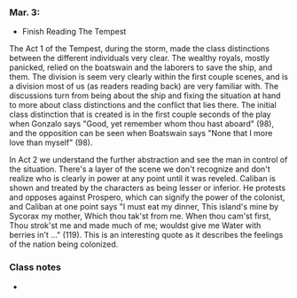 ### Mar. 3:

- Finish Reading The Tempest

The Act 1 of the Tempest, during the storm, made the class distinctions between the different individuals very clear. The wealthy royals, mostly panicked, relied on the boatswain and the laborers to save the ship, and them. The division is seem very clearly within the first couple scenes, and is a division most of us (as readers reading back) are very familiar with. The discussions turn from being about the ship and fixing the situation at hand to more about class distinctions and the conflict that lies there. The initial class distinction that is created is in the first couple seconds of the play when Gonzalo says "Good, yet remember whom thou hast aboard" (98), and the opposition can be seen when Boatswain says "None that I more love than myself" (98).

In Act 2 we understand the further abstraction and see the man in control of the situation. There's a layer of the scene we don't recognize and don't realize who is clearly in power at any point until it was reveled. Caliban is shown and treated by the characters as being lesser or inferior. He protests and opposes against Prospero, which can signify the power of the colonist, and Caliban at one point says "I must eat my dinner, This island's mine by Sycorax my mother, Which thou tak'st from me. When thou cam'st first, Thou strok'st me and made much of me; wouldst give me Water with berries in't ..." (119). This is an interesting quote as it describes the feelings of the nation being colonized.

### Class notes

- 
